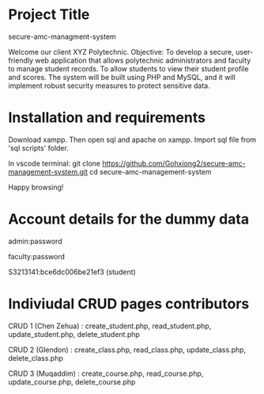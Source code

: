 # Project Title
secure-amc-managment-system

Welcome our client XYZ Polytechnic.
Objective: To develop a secure, user-friendly web application that
allows polytechnic administrators and faculty to manage student
records. To allow students to view their student profile and scores.
The system will be built using PHP and MySQL, and it will implement
robust security measures to protect sensitive data.

# Installation and requirements
Download xampp. Then open sql and apache on xampp.
Import sql file from 'sql scripts' folder.

In vscode terminal:
git clone https://github.com/Gohxiong2/secure-amc-management-system.git
cd secure-amc-management-system

Happy browsing!

# Account details for the dummy data
admin:password

faculty:password

S3213141:bce6dc006be21ef3 (student)

# Indiviudal CRUD pages contributors
CRUD 1 (Chen Zehua) : create_student.php, read_student.php, update_student.php, delete_student.php

CRUD 2 (Glendon) : create_class.php, read_class.php, update_class.php, delete_class.php

CRUD 3 (Muqaddim) : create_course.php, read_course.php, update_course.php, delete_course.php